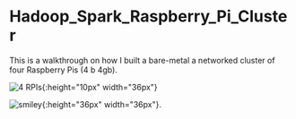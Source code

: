 # Hadoop_Spark_Raspberry_Pi_Cluster 

This is a walkthrough on how I built a bare-metal a networked cluster of four Raspberry Pis (4 b 4gb).

![4 RPIs](https://i.imgur.com/5XSXLmu.jpg){:height="10px" width="36px"}

![smiley](smiley.png){:height="36px" width="36px"}.
